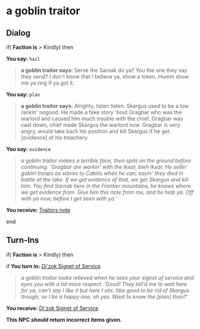 # a goblin traitor




## Dialog

if( **Faction is** > Kindly) then 


**You say:** `hail`




>**a goblin traitor says:** Serve the Sarnak do ya? You the one they say they send? I don't know that I believe ya, show a token. Humm show me ya ring if ya got it.


**You say:** `plan`




>**a goblin traitor says:** Alrighty, listen listen. Skargus used to be a low rankin' nogood. He made a fake story 'bout Gragbar who was the warlord and caused him much trouble with the chief. Gragbar was cast down, chief made Skargus the warlord now. Gragbar is very angry, would take back his position and kill Skargus if he get [evidence] of his treachery.


**You say:** `evidence`




>*a goblin traitor makes a terrible face, then spits on the ground before continuing. 'Gragbar are workin' with the Iksar, bleh Iksar. He sellin' goblin troops as slaves to Cabilis when he can, sayin' they died in battle at the lake. If we get evidence of that, we get Skargus and kill him. You find Sarnak here in the Frontier mountains, he knows where we get evidence from. Give him this note from me, and he help ya. Off with ya now, before I get seen with ya.'*



 **You receive:**  [Traitors note](/item/6472) 

end

## Turn-Ins



if( **Faction is** > Kindly) then  


if **You turn in:** [Di'zok Signet of Service](/item/5728)



>*a goblin traitor looks relieved when he sees your signet of service and eyes you with a bit more respect. 'Good! They tell'd me to wait here for ya, can't say I like it but here I sits. Itbe good to be rid of Skargus though, so I be a happy one, oh yes. Want to know the [plan] then?'*



 **You receive:**  [Di'zok Signet of Service](/item/5728) 


**This NPC *should* return incorrect items given.**
